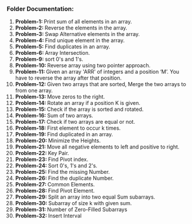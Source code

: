 <h3>Folder Documentation: </h3>
<ol>
    <li><b>Problem-1: </b>Print sum of all elements in an array.</li>
    <li><b>Problem-2: </b>Reverse the elements in the array.</li>
    <li><b>Problem-3: </b>Swap Alternative elements in the array.</li>
    <li><b>Problem-4: </b>Find unique element in the array.</li>
    <li><b>Problem-5: </b>Find duplicates in an array.</li>
    <li><b>Problem-6: </b>Array Intersection.</li>
    <li><b>Problem-9: </b>sort 0's and 1's.</li>
    <li><b>Problem-10: </b>Reverse array using two pointer approach.</li>
    <li><b>Problem-11: </b>Given an array 'ARR' of integers and a position ‘M’. You have to reverse the array after that position.</li>
    <li><b>Problem-12: </b>Given two arrays that are sorted, Merge the two arrays to from one array.</li>
    <li><b>Problem-13: </b>Move zeros to the right.</li>
    <li><b>Problem-14: </b>Rotate an array if a position K is given.</li>
    <li><b>Problem-15: </b>Check if the array is sorted and rotated.</li>
    <li><b>Problem-16: </b>Sum of two arrays.</li>
    <li><b>Problem-17: </b>Check if two arrays are equal or not.</li>
    <li><b>Problem-18: </b>First element to occur k times.</li>
    <li><b>Problem-19: </b>Find duplicated in an array.</li>
    <li><b>Problem-20: </b>Minimize the Heights.</li>
    <li><b>Problem-21: </b>Move all negative elements to left and positive to right.</li>
    <li><b>Problem-22: </b>Key Pair.</li>
    <li><b>Problem-23: </b>Find Pivot index.</li>
    <li><b>Problem-24: </b>Sort 0's, 1's and 2's.</li>
    <li><b>Problem-25: </b>Find the missing Number.</li>
    <li><b>Problem-26: </b>Find the duplicate Number.</li>
    <li><b>Problem-27: </b>Common Elements.</li>
    <li><b>Problem-28: </b>Find Pivot Element.</li>
    <li><b>Problem-29: </b>Split an array into two equal Sum subarrays.</li>
    <li><b>Problem-30: </b>Subarray of size k with given sum.</li>
    <li><b>Problem-31: </b>Number of Zero-Filled Subarrays</li>
    <li><b>Problem-32: </b>Insert Interval</li>
</ol>
